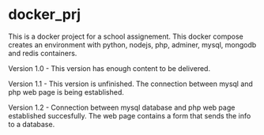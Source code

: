 # docker_prj

This is a docker project for a school assignement. 
This docker compose creates an environment with python, nodejs, php, adminer, mysql, mongodb and redis containers.

Version 1.0 - This version has enough content to be delivered.

Version 1.1 - This version is unfinished. The connection between mysql and php web page is being established.

Version 1.2 - Connection between mysql database and php web page established succesfully. The web page contains a form that sends the info to a database.


<!-- To do:

Dependencies


Mongo - Python connection

Redis - Nodejs Connection

Nodejs basic webpage

Databases - save only the databases -->